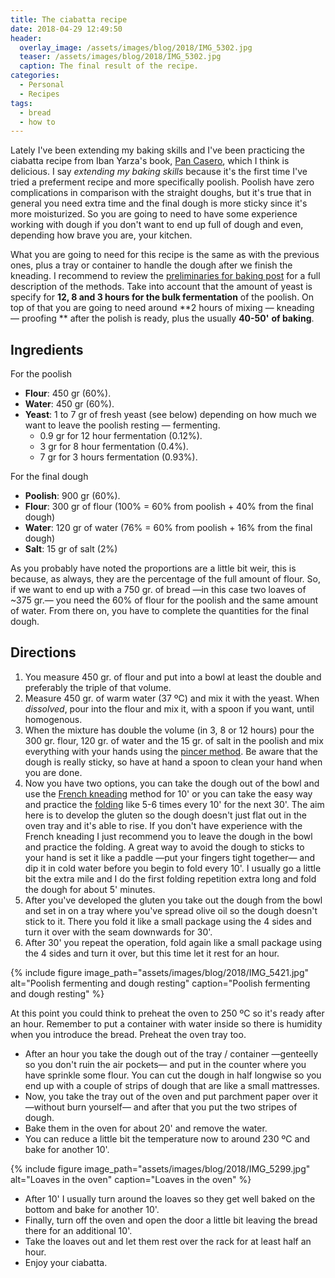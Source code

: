 ```yaml
---
title: The ciabatta recipe
date: 2018-04-29 12:49:50
header:
  overlay_image: /assets/images/blog/2018/IMG_5302.jpg
  teaser: /assets/images/blog/2018/IMG_5302.jpg
  caption: The final result of the recipe. 
categories:
  - Personal
  - Recipes
tags:
  - bread
  - how to
---
```

Lately I've been extending my baking skills and I've been practicing the ciabatta recipe from Iban Yarza's book, [Pan Casero](https://www.amazon.com/Pan-casero-Larousse-Ilustrados-Gastronom%C3%ADa/dp/8416984123/ref=sr_1_1?s=books&ie=UTF8&qid=1524834446&sr=1-1), which I think is delicious. I say _extending my baking skills_ because it's the first time I've tried a preferment recipe and more specifically poolish. Poolish have zero complications in comparison with the straight doughs, but it's true that in general you need extra time and the final dough is more sticky since it's more moisturized. So you are going to need to have some experience working with dough if you don't want to end up full of dough and even, depending how brave you are, your kitchen.

What you are going to need for this recipe is the same as with the previous ones, plus a tray or container to handle the dough after we finish the kneading. I recommend to review the [preliminaries for baking post](/blog/2017/11/16/the-preliminaries-for-bread-and-pizza-making/) for a full description of the methods. Take into account that the amount of yeast is specify for **12, 8 and 3 hours for the bulk fermentation** of the poolish. On top of that you are going to need around **2 hours of mixing — kneading — proofing ** after the polish is ready, plus the usually **40-50'** **of baking**.

## Ingredients

For the poolish

  * **Flour**: 450 gr (60%).
  * **Water**: 450 gr (60%).
  * **Yeast**: 1 to 7 gr of fresh yeast (see below) depending on how much we want to leave the poolish resting — fermenting.
      * 0.9 gr for 12 hour fermentation (0.12%).
      * 3 gr for 8 hour fermentation (0.4%).
      * 7 gr for 3 hours fermentation (0.93%).

For the final dough

  * **Poolish**: 900 gr (60%).
  * **Flour**: 300 gr of flour (100% = 60% from poolish + 40% from the final dough)
  * **Water**: 120 gr of water (76% = 60% from poolish + 16% from the final dough)
  * **Salt**: 15 gr of salt (2%)

As you probably have noted the proportions are a little bit weir, this is because, as always, they are the percentage of the full amount of flour. So, if we want to end up with a 750 gr. of bread —in this case two loaves of ~375 gr.— you need the 60% of flour for the poolish and the same amount of water. From there on, you have to complete the quantities for the final dough.

## Directions

  1. You measure 450 gr. of flour and put into a bowl at least the double and preferably the triple of that volume.
  2. Measure 450 gr. of warm water (37 ºC) and mix it with the yeast. When _dissolved_, pour into the flour and mix it, with a spoon if you want, until homogenous.
  3. When the mixture has double the volume (in 3, 8 or 12 hours) pour the 300 gr. flour, 120 gr. of water and the 15 gr. of salt in the poolish and mix everything with your hands using the [pincer method](/blog/2017/11/16/the-preliminaries-for-bread-and-pizza-making/#the-pincer-method). Be aware that the dough is really sticky, so have at hand a spoon to clean your hand when you are done.
  4. Now you have two options, you can take the dough out of the bowl and use the [French kneading](https://www.youtube.com/watch?v=PvdtUR-XTG0) method for 10' or you can take the easy way and practice the [folding](/blog/2017/11/16/the-preliminaries-for-bread-and-pizza-making/#the-folding) like 5-6 times every 10' for the next 30'. The aim here is to develop the gluten so the dough doesn't just flat out in the oven tray and it's able to rise. If you don't have experience with the French kneading I just recommend you to leave the dough in the bowl and practice the folding. A great way to avoid the dough to sticks to your hand is set it like a paddle —put your fingers tight together— and dip it in cold water before you begin to fold every 10'. I usually go a little bit the extra mile and I do the first folding repetition extra long and fold the dough for about 5' minutes.
  5. After you've developed the gluten you take out the dough from the bowl and set in on a tray where you've spread olive oil so the dough doesn't stick to it. There you fold it like a small package using the 4 sides and turn it over with the seam downwards for 30'.
  6. After 30' you repeat the operation, fold again like a small package using the 4 sides and turn it over, but this time let it rest for an hour.

{% include figure image_path="assets/images/blog/2018/IMG_5421.jpg" alt="Poolish fermenting and dough resting" caption="Poolish fermenting and dough resting" %}

At this point you could think to preheat the oven to 250 ºC so it's ready after an hour. Remember to put a container with water inside so there is humidity when you introduce the bread. Preheat the oven tray too.

* After an hour you take the dough out of the tray / container —genteelly so you don't ruin the air pockets— and put in the counter where you have sprinkle some flour. You can cut the dough in half longwise so you end up with a couple of strips of dough that are like a small mattresses.
* Now, you take the tray out of the oven and put parchment paper over it —without burn yourself— and after that you put the two stripes of dough.
* Bake them in the oven for about 20' and remove the water.
* You can reduce a little bit the temperature now to around 230 ºC and bake for another 10'.

{% include figure image_path="assets/images/blog/2018/IMG_5299.jpg" alt="Loaves in the oven" caption="Loaves in the oven" %}

* After 10' I usually turn around the loaves so they get well baked on the bottom and bake for another 10'.
* Finally, turn off the oven and open the door a little bit leaving the bread there for an additional 10'.
* Take the loaves out and let them rest over the rack for at least half an hour.
* Enjoy your ciabatta.
